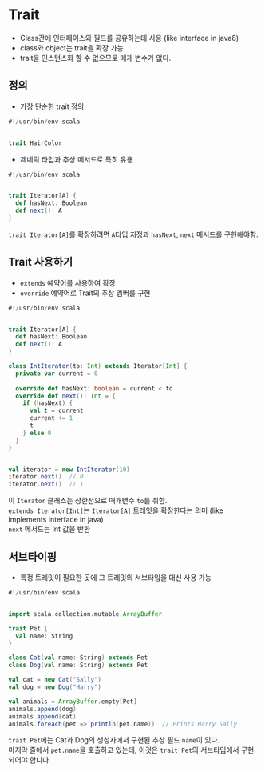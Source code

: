 # Trait
- Class간에 인터페이스와 필드를 공유하는데 사용 (like interface in java8)
- class와 object는 trait을 확장 가능
- trait을 인스턴스화 할 수 없으므로 매개 변수가 없다.

## 정의
- 가장 단순한 trait 정의
```scala
#!/usr/bin/env scala


trait HairColor
```
- 제네릭 타입과 추상 메서드로 특히 유용
```scala
#!/usr/bin/env scala


trait Iterator[A] {
  def hasNext: Boolean
  def next(): A
}
```
```trait Iterator[A]```를 확장하려면 ```A```타입 지정과 ```hasNext```, ```next``` 메서드를 구현해야함.

## Trait 사용하기
- ```extends``` 예약어를 사용하여 확장  
- ```override``` 예약어로 Trait의 추상 멤버를 구현
```scala
#!/usr/bin/env scala


trait Iterator[A] {
  def hasNext: Boolean
  def next(): A
}

class IntIterator(to: Int) extends Iterator[Int] {
  private var current = 0
  
  override def hasNext: boolean = current < to
  override def next(): Int = {
    if (hasNext) {
      val t = current
      current += 1
      t
    } else 0
  }
}


val iterator = new IntIterator(10)
iterator.next()  // 0
iterator.next()  // 1
```
이 ```Iterator``` 클래스는 상한선으로 매개변수 ```to```를 취함.  
```extends Iterator[Int]```는 ```Iterator[A]``` 트레잇을 확장한다는 의미 (like implements Interface in java)  
```next``` 메서드는 Int 값을 반환

## 서브타이핑
- 특정 트레잇이 필요한 곳에 그 트레잇의 서브타입을 대신 사용 가능
```scala
#!/usr/bin/env scala


import scala.collection.mutable.ArrayBuffer

trait Pet {
  val name: String 
}

class Cat(val name: String) extends Pet
class Dog(val name: String) extends Pet

val cat = new Cat("Sally")
val dog = new Dog("Harry")

val animals = ArrayBuffer.empty[Pet]
animals.append(dog)
animals.append(cat)
animals.foreach(pet => println(pet.name))  // Prints Harry Sally
```
```trait Pet```에는 Cat과 Dog의 생성자에서 구현된 추상 필드 ```name```이 있다.  
마지막 줄에서 ```pet.name```을 호출하고 있는데, 이것은 ```trait Pet```의 서브타입에서 구현되어야 합니다.
